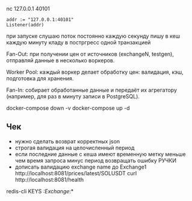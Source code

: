 nc 127.0.0.1 40101

	addr := "127.0.0.1:40101"
	Listener(addr)


при запуске слушаю поток постоянно
каждую секунду пишу в кеш
каждую минуту кладу в постргресс одной транзакцией



Fan-Out: при получении цен от источников (exchangeN, testgen), отправляй данные в несколько воркеров.

Worker Pool: каждый воркер делает обработку цен: валидация, кэш, подготовка для хранения.

Fan-In: собирает обработанные данные и передаёт их агрегатору (например, для раз в минуту записи в PostgreSQL).


docker-compose down -v
docker-compose up -d


## Чек
- нужно сделать возврат корректных json
- строгая валидация на целочисленный период
- если последние данные с кеша имеют временную метку меньше чем время запроса минус период возвращать ошибку 
РУЧКИ
- дописать валидацию exchange name до Exchange1
http://localhost:8081/prices/latest/SOLUSDT
curl http://localhost:8081/health

redis-cli KEYS *:Exchange*:*